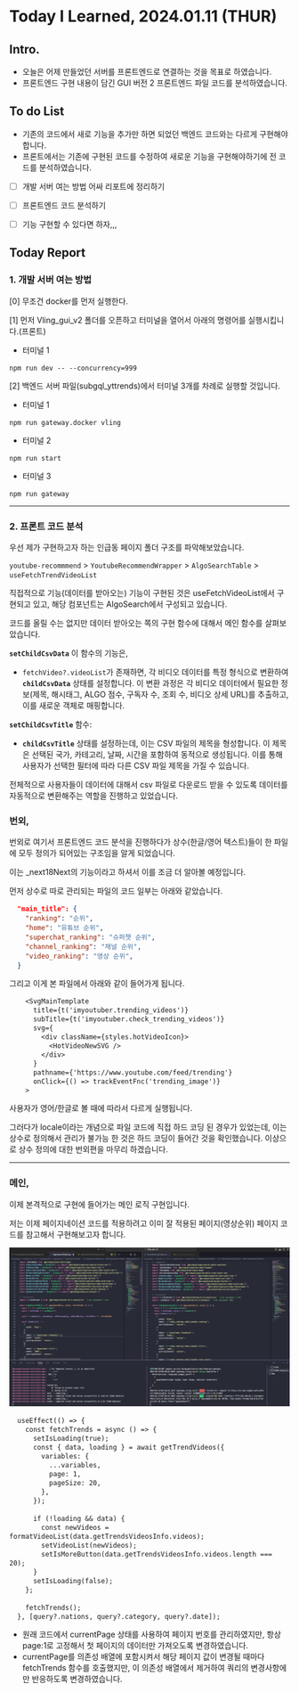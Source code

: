 # Today I Learned, 2024.01.11 (THUR)

## Intro.

- 오늘은 어제 만들었던 서버를 프론트엔드로 연결하는 것을 목표로 하였습니다. 
- 프론트엔드 구현 내용이 담긴 GUI 버전 2 프론트엔드 파일 코드를 분석하였습니다.

## To do List

- 기존의 코드에서 새로 기능을 추가만 하면 되었던 백엔드 코드와는 다르게 구현해야합니다.
- 프론트에서는 기존에 구현된 코드를 수정하여 새로운 기능을 구현해야하기에 전 코드를 분석하였습니다.

- [ ] 개발 서버 여는 방법 어싸 리포트에 정리하기

- [ ] 프론트엔드 코드 분석하기

- [ ] 기능 구현할 수 있다면 하자,,,

## Today Report

### 1. 개발 서버 여는 방법

[0] 무조건 docker를 먼저 실행한다.

[1] 먼저 Vling_gui_v2 폴더를 오픈하고 터미널을 열어서 아래의 명령어를 실행시킵니다.(프론트)

- 터미널 1

```
npm run dev -- --concurrency=999
```

[2] 백엔드 서버 파일(subgql_yttrends)에서 터미널 3개를 차례로 실행할 것입니다.

- 터미널 1

```
npm run gateway.docker vling
```

- 터미널 2

```
npm run start
```

- 터미널 3

```
npm run gateway
```

---

### 2. 프론트 코드 분석

우선 제가 구현하고자 하는 인급동 페이지 폴더 구조를 파악해보았습니다.

```youtube-recommmend``` > ```YoutubeRecommendWrapper``` > ```AlgoSearchTable``` > ```useFetchTrendVideoList```

직접적으로 기능(데이터를 받아오는) 기능이 구현된 것은 useFetchVideoList에서 구현되고 있고,
해당 컴포넌트는 AlgoSearch에서 구성되고 있습니다.

코드를 올릴 수는 없지만 데이터 받아오는 쪽의 구현 함수에 대해서 메인 함수를 살펴보았습니다.

**`setChildCsvData`** 이 함수의 기능은,

- `fetchVideo?.videoList`가 존재하면, 각 비디오 데이터를 특정 형식으로 변환하여 **`childCsvData`** 상태를 설정합니다. 이 변환 과정은 각 비디오 데이터에서 필요한 정보(제목, 해시태그, ALGO 점수, 구독자 수, 조회 수, 비디오 상세 URL)를 추출하고, 이를 새로운 객체로 매핑합니다.

 **`setChildCsvTitle`** 함수:

- **`childCsvTitle`** 상태를 설정하는데, 이는 CSV 파일의 제목을 형성합니다. 이 제목은 선택된 국가, 카테고리, 날짜, 시간을 포함하여 동적으로 생성됩니다. 이를 통해 사용자가 선택한 필터에 따라 다른 CSV 파일 제목을 가질 수 있습니다.

전체적으로 사용자들이 데이터에 대해서 csv 파일로 다운로드 받을 수 있도록 데이터를 자동적으로 변환해주는 역할을 진행하고 있었습니다.

### 번외,
번외로 여기서 프론트엔드 코드 분석을 진행하다가 상수(한글/영어 텍스트)들이 한 파일에 모두 정의가 되어있는 구조임을 알게 되었습니다.

이는 _next18Next의 기능이라고 하셔서 이를 조금 더 알아볼 예정입니다.

먼저 상수로 따로 관리되는 파일의 코드 일부는 아래와 같았습니다.

```json
  "main_title": {
    "ranking": "순위",
    "home": "유튜브 순위",
    "superchat_ranking": "슈퍼챗 순위",
    "channel_ranking": "채널 순위",
    "video_ranking": "영상 순위",
  }
```

그리고 이게 본 파일에서 아래와 같이 들어가게 됩니다.

```
    <SvgMainTemplate
      title={t('imyoutuber.trending_videos')}
      subTitle={t('imyoutuber.check_trending_videos')}
      svg={
        <div className={styles.hotVideoIcon}>
          <HotVideoNewSVG />
        </div>
      }
      pathname={'https://www.youtube.com/feed/trending'}
      onClick={() => trackEventFnc('trending_image')}
    >
```
사용자가 영어/한글로 볼 때에 따라서 다르게 실행됩니다. 

그러다가 locale이라는 개념으로 파일 코드에 직접 하드 코딩 된 경우가 있었는데,
이는 상수로 정의해서 관리가 불가능 한 것은 하드 코딩이 들어간 것을 확인했습니다.
이상으로 상수 정의에 대한 번외편을 마무리 하겠습니다.

---

### 메인,
이제 본격적으로 구현에 들어가는 메인 로직 구현입니다.

저는 이제 페이지네이션 코드를 적용하려고 이미 잘 적용된 페이지(영상순위) 페이지 코드를 참고해서 구현해보고자 합니다.

![Alt text](image.png)

```
  useEffect(() => {
    const fetchTrends = async () => {
      setIsLoading(true);
      const { data, loading } = await getTrendVideos({
        variables: {
          ...variables,
          page: 1,
          pageSize: 20,
        },
      });
  
      if (!loading && data) {
        const newVideos = formatVideoList(data.getTrendsVideosInfo.videos);
        setVideoList(newVideos);
        setIsMoreButton(data.getTrendsVideosInfo.videos.length === 20);
      }
      setIsLoading(false);
    };
  
    fetchTrends();
  }, [query?.nations, query?.category, query?.date]);
  ```

- 원래 코드에서 currentPage 상태를 사용하여 페이지 번호를 관리하였지만, 항상 page:1로 고정해서 첫 페이지의 데이터만 가져오도록 변경하였습니다.
- currentPage를 의존성 배열에 포함시켜서 해당 페이지 값이 변경될 때마다 fetchTrends 함수를 호출했지만,
이 의존성 배열에서 제거하여 쿼리의 변경사항에만 반응하도록 변경하였습니다.
